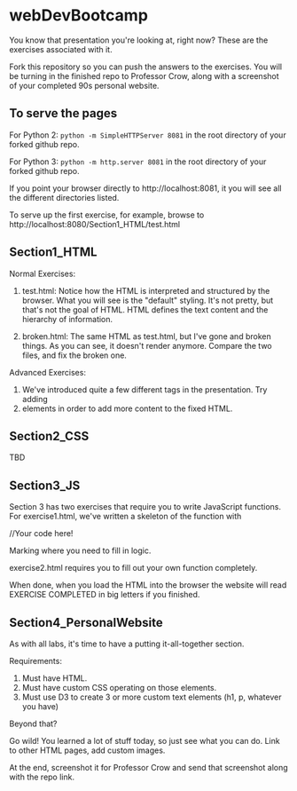 # webDevBootcamp
You know that presentation you're looking at, right now? These are the exercises associated with it.

Fork this repository so you can push the answers to the exercises. You will be turning in the finished repo to Professor Crow, along with a screenshot of your completed 90s personal website. 

## To serve the pages

For Python 2: ```python -m SimpleHTTPServer 8081``` in the root directory of your forked github repo. 

For Python 3: ```python -m http.server 8081``` in the root directory of your forked github repo. 

If you point your browser directly to http://localhost:8081, it you will see all the different directories listed. 

To serve up the first exercise, for example, browse to http://localhost:8080/Section1_HTML/test.html

## Section1_HTML

Normal Exercises:

1. test.html: Notice how the HTML is interpreted and structured by the browser. What you will see is the "default" styling. It's not pretty, but that's not the goal of HTML. HTML defines the text content and the hierarchy of information.

2. broken.html: The same HTML as test.html, but I've gone and broken things. As you can see, it doesn't render anymore. Compare the two files, and fix the broken one.

Advanced Exercises:

1. We've introduced quite a few different tags in the presentation. Try adding <li> elements in order to add more content to the fixed HTML. </li>

## Section2_CSS

TBD

## Section3_JS

Section 3 has two exercises that require you to write JavaScript functions. For exercise1.html, we've written a skeleton of the function with

//Your code here!

Marking where you need to fill in logic. 

exercise2.html requires you to fill out your own function completely.

When done, when you load the HTML into the browser the website will read EXERCISE COMPLETED in big letters if you finished. 

## Section4_PersonalWebsite

As with all labs, it's time to have a putting it-all-together section.

Requirements:
1. Must have HTML.
2. Must have custom CSS operating on those elements.
3. Must use D3 to create 3 or more custom text elements (h1, p, whatever you have)

Beyond that?

Go wild! You learned a lot of stuff today, so just see what you can do. Link to other HTML pages, add custom images.

At the end, screenshot it for Professor Crow and send that screenshot along with the repo link. 
